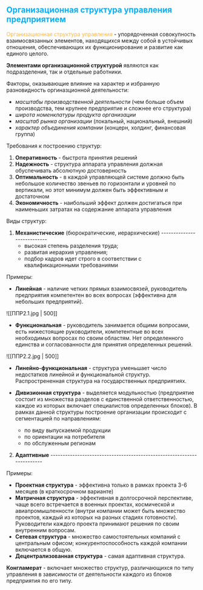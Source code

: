 ## <font style="color:#03b1fc">Организационная структура управления предприятием</font>

<font style="color:#ffb640">Организационная структура управления</font> - упорядоченная совокупность взаимосвязанных элементов, находящихся между собой в устойчивых отношения, обеспечивающих их функционирование и развитие как единого целого. 

**Элементами организационной структурой** являются как подразделения, так и отдельные работники. 

Факторы, оказывающие влияние на характер и избранную разновидность оргиназционной деятельности:
- *масштабы производственной деятельности*  (чем больше объем производства, тем крупнее предприятие и сложнее его структура)
- *широта номенклатуры продукта организации*
- *масштаб рынка организации* (локальный, национальный, внешний)
- *характер объединения компании* (концерн, холдинг, финансовая группа)

Требования к построению структур:
1. **Оперативность** - быстрота принятия решений
2. **Надежность** - структура аппарата управления должная обуспечивать абсолютную достоверность 
3. **Оптимальность** - в каждой управляющей системе должно быть небольшое количество звеньев по горизонтали и уровней по вертикали, но этот минимум должен быть эффективным и достаточном
4. **Экономичность** - наибольший эффект должен достигаться при наименьших затратах на содержание аппарата управления

Виды структур:
1. **Механистические** (бюрократические, иерархические) ---------------------------
	- высокая степень разделения труда; 
	- развитая иерархия управления;
	- подбор кадров идет строго в соответствии с квалификационными требованиями

Примеры: 
- **Линейная** - наличие четких прямых взаимосвязей, руководитель предприятия компетентен во всех вопросах (эффективна для небольших предприятий).

![[ППР2.1.jpg | 500]]

- **Функциональная** - руководитель занимается общими вопросами, есть нижестоящие руководители, компетентные во всех необходимых вопросах по своим областям. Нет определенного единства и согласованности для принятия определенных решений. 

![[ППР2.2.jpg | 500]]

- **Линейно-функциональная** - структура уменьшает число недостатков линейной и функциональной структур. Распрострененная структура на государственных предприятиях. 

- **Дивизионная структура** - выделяется модульностью (предприятие состоит из множества разделов с единственной ответственностью, каждое из которых включает специалистов определенных блоков). В рамках данной структуры построение организации происходит с сегментацией по направлениям:
	 - по виду выпускаемой продукции
	 - по ориентации на потребителя 
	 - по обслуженным регионам

2. **Адаптивные** -----------------------------------------------------------------------

Примеры: 
- **Проектная структура** - эффективна только в рамках проекта 3-6 месяцев (в краткосрочном варианте)
- **Матричная структура** - эффективная в долгосрочной перспективе, чаще всего встречается в военных проектах, космической и авиапромышленности (внутри компании может быть множество проектов, каждый из которых на разных стадиях готовности). Руководители каждого проекта принимают решения по своим внутренним вопросам. 
- **Сетевая структура** - множество самостоятельных компаний с центральным офисом; конкурентоспособность каждой компании включается в общую. 
- **Децентрализованная структура** - самая адаптивная структура. 

**Конгламерат** - включает множество структур, различающихся по типу управления в зависимости от деятельности каждого из блоков предприятия по его типу. 


